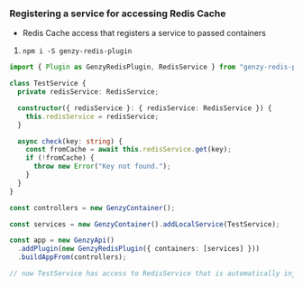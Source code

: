 ### Registering a service for accessing Redis Cache

- Redis Cache access that registers a service to passed containers

1. `npm i -S genzy-redis-plugin`

```ts
import { Plugin as GenzyRedisPlugin, RedisService } from "genzy-redis-plugin";

class TestService {
  private redisService: RedisService;

  constructor({ redisService }: { redisService: RedisService }) {
    this.redisService = redisService;
  }

  async check(key: string) {
    const fromCache = await this.redisService.get(key);
    if (!fromCache) {
      throw new Error("Key not found.");
    }
  }
}

const controllers = new GenzyContainer();

const services = new GenzyContainer().addLocalService(TestService);

const app = new GenzyApi()
  .addPlugin(new GenzyRedisPlugin({ containers: [services] }))
  .buildAppFrom(controllers);

// now TestService has access to RedisService that is automatically injected
```
